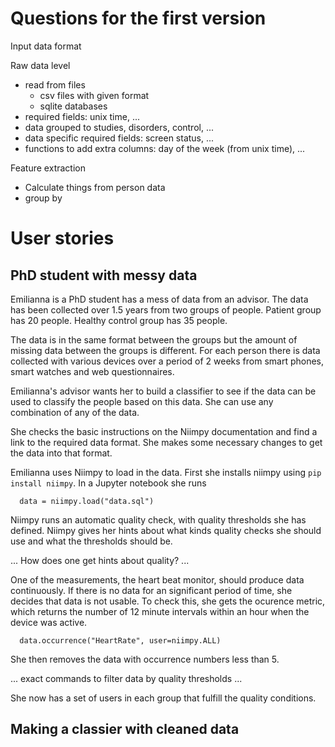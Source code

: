 
# Questions for the first version

Input data format

Raw data level
 * read from files
   * csv files with given format
   * sqlite databases
 * required fields: unix time, ...
 * data grouped to studies, disorders, control, ...
 * data specific required fields: screen status, ...
 * functions to add extra columns: day of the week (from unix time), ...

Feature extraction
 * Calculate things from person data
 * group by

# User stories

## PhD student with messy data

Emilianna is a PhD student has a mess of data from an advisor. The data has been
collected over 1.5 years from two groups of people. Patient group has 20 people.
Healthy control group has 35 people.

The data is in the same format between the groups but the amount of missing data
between the groups is different. For each person there is data collected with
various devices over a period of 2 weeks from smart phones, smart watches and
web questionnaires.

Emilianna's advisor wants her to build a classifier to see if the data can be used
to classify the people based on this data. She can use any combination of any
of the data.

She checks the basic instructions on the Niimpy documentation and find a link
to the required data format. She makes some necessary changes to get the data
into that format.

Emilianna uses Niimpy to load in the data. First she installs niimpy using
`pip install niimpy`. In a Jupyter notebook she runs

```
  data = niimpy.load("data.sql")
```

Niimpy runs an automatic quality
check, with quality thresholds she has defined. Niimpy gives her hints about
what kinds quality checks she should use and what the thresholds should be.

... How does one get hints about quality? ...

One of the measurements, the heart beat monitor, should produce data continuously.
If there is no data for an significant period of time, she decides that data is
not usable. To check this, she gets the ocurence metric, which returns the number
of 12 minute intervals within an hour when the device was active.

```
  data.occurrence("HeartRate", user=niimpy.ALL)
```

She then removes the data with occurrence numbers less than 5.

... exact commands to filter data by quality thresholds ...


She now has a set of users in each group that fulfill the quality conditions.

## Making a classier with cleaned data
